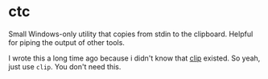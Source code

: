 # ctc
Small Windows-only utility that copies from stdin to the clipboard. Helpful for piping the output of other tools.

I wrote this a long time ago because i didn't know that [clip](https://learn.microsoft.com/en-us/windows-server/administration/windows-commands/clip) existed. So yeah, just use `clip`. You don't need this.
